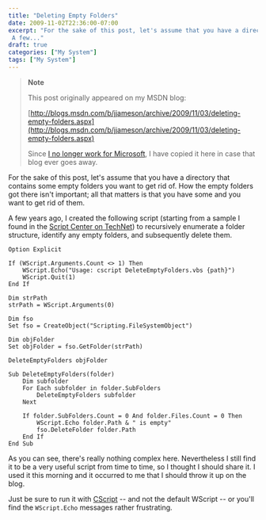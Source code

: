 ```yaml
---
title: "Deleting Empty Folders"
date: 2009-11-02T22:36:00-07:00
excerpt: "For the sake of this post, let's assume that you have a directory that contains some empty folders you want to get rid of. How the empty folders got there isn't important; all that matters is that you have some and you want to get rid of them. 
 A few..."
draft: true
categories: ["My System"]
tags: ["My System"]
---
```


> **Note**
>
> This post originally appeared on my MSDN blog:
>
> [http://blogs.msdn.com/b/jjameson/archive/2009/11/03/deleting-empty-folders.aspx](http://blogs.msdn.com/b/jjameson/archive/2009/11/03/deleting-empty-folders.aspx)
>
> Since [I no longer work for Microsoft](/blog/jjameson/2011/09/02/last-day-with-microsoft), I have copied it here in case that blog ever goes away.

For the sake of this post, let's assume that you have a directory that contains some empty folders you want to get rid of. How the empty folders got there isn't important; all that matters is that you have some and you want to get rid of them.

A few years ago, I created the following script (starting from a sample I found in the [Script Center on TechNet](http://technet.microsoft.com/en-us/scriptcenter/default.aspx)) to recursively enumerate a folder structure, identify any empty folders, and subsequently delete them.

```
Option Explicit

If (WScript.Arguments.Count <> 1) Then
    WScript.Echo("Usage: cscript DeleteEmptyFolders.vbs {path}")    
    WScript.Quit(1)
End If

Dim strPath
strPath = WScript.Arguments(0)

Dim fso
Set fso = CreateObject("Scripting.FileSystemObject")

Dim objFolder
Set objFolder = fso.GetFolder(strPath)

DeleteEmptyFolders objFolder

Sub DeleteEmptyFolders(folder)
    Dim subfolder
    For Each subfolder in folder.SubFolders
        DeleteEmptyFolders subfolder
    Next
    
    If folder.SubFolders.Count = 0 And folder.Files.Count = 0 Then
        WScript.Echo folder.Path & " is empty"
        fso.DeleteFolder folder.Path
    End If    
End Sub
```

As you can see, there's really nothing complex here. Nevertheless I still find it to be a very useful script from time to time, so I thought I should share it. I used it this morning and it occurred to me that I should throw it up on the blog.

Just be sure to run it with [CScript](http://msdn.microsoft.com/en-us/library/xazzc41b%28VS.85%29.aspx) -- and not the default WScript -- or you'll find the `WScript.Echo` messages rather frustrating.

